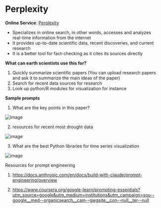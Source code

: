 # Perplexity

**Online Service**: [Perplexity](https://www.perplexity.ai/)  

- Specializes in online search, in other words, accesses and analyzes real-time information from the internet
- It provides up-to-date scientific data, recent discoveries, and current research 
- It is a better tool for fact-checking as it cites its sources directly

**What can earth scientists use this for?**
1. Quickly summarize scientific papers (You can upload research papers and ask it to summarize the main ideas of the paper)
2. Search for recent data sources for research
3. Look up python/R modules for visualization for instance

**Sample prompts**

1. What are the key points in this paper?
   
![image](https://github.com/user-attachments/assets/625e7bed-d21d-4d58-b056-f15a5c0d7550)

2. resources for recent most drought data
   
![image](https://github.com/user-attachments/assets/a9d1d7e3-9eb2-4fd2-852f-ebc93f989d21)

3. What are the best Python libraries for time series visualization

![image](https://github.com/user-attachments/assets/99435a4e-f3d6-4a29-bd17-e841534ebb91)


Resources for prompt engineering

1. https://docs.anthropic.com/en/docs/build-with-claude/prompt-engineering/overview

2. https://www.coursera.org/google-learn/prompting-essentials?utm_source=google&utm_medium=institutions&utm_campaign=sou--google__med--organicsearch__cam--gwgsite__con--null__ter--null


